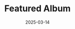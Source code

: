---
date: 2025-03-14
title: Featured Album
params:
  featured: true
  theme: light
  private: true # do not show in list, only as feature
description: Featured paintings
resources:
  - src: "featured_den nya lampan.jpg"
    params:
      cover: true
---